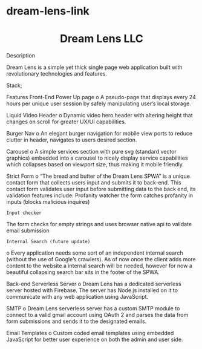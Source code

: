 # dream-lens-link
<h1><center>Dream Lens LLC</center></h1>


Description

Dream Lens is a simple yet thick single page web application built with revolutionary technologies and features. 

Stack;




Features
	Front-End
	Power Up page
o	A pseudo-page that displays every 24 hours per unique user session by safely manipulating user’s local storage.

Liquid Video Header
o	Dynamic video hero header with altering height that changes on scroll for greater UX/UI capabilities.

Burger Nav
o	An elegant burger navigation for mobile view ports to reduce clutter in header, navigates to users desired section.

Carousel
o	A simple services section with pure svg (standard vector graphics) embedded into a carousel to nicely display service capabilities which collapses based on viewport size, thus making it mobile friendly.

Strict Form
o	“The bread and butter of the Dream Lens SPWA” is a unique contact form that collects users input and submits it to back-end. This contact form validates user input before submitting data to the back end, its validation features include:
	Profanity watcher 
the form catches profanity in inputs (blocks malicious inquires)

	Input checker
The form checks for empty strings and uses browser native api to validate email submission

	Internal Search (future update)
o	Every application needs some sort of an independent internal search (without the use of Google’s crawlers). As of now once the client adds more content to the website a internal search will be needed, however for now a beautiful collapsing search bar sits in the footer of the SPWA.

Back-end
	Serverless Server
o	Dream Lens has a dedicated serverless server hosted with Firebase. The server has Node.js installed on it to communicate with any web application using JavaScript.

SMTP
o	Dream Lens serverless server has a custom SMTP module to connect to a valid gmail account using OAuth 2 and parses the data from form submissions and sends it to the designated emails.

Email Templates
o	Custom coded email templates using embedded JavaScript for better user experience on both the admin and user side. 
